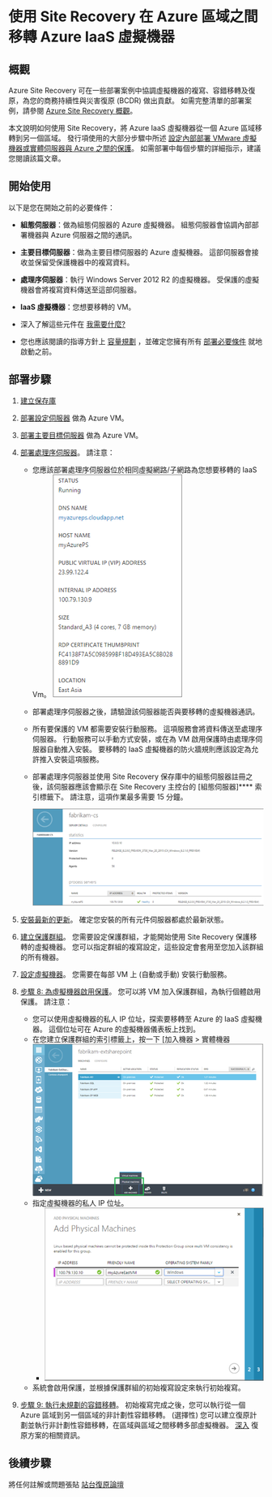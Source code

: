 <properties
    pageTitle="使用 Site Recovery，將 Azure IaaS 虛擬機器從一個 Azure 區域移轉到另一個區域 | Microsoft Azure"
    description="使用 Azure Site Recovery，將 Azure IaaS 虛擬機器從一個 Azure 區域移轉到另一個區域。"
    services="site-recovery"
    documentationCenter=""
    authors="rayne-wiselman"
    manager="jwhit"
    editor="tysonn"/>

<tags
    ms.service="site-recovery"
    ms.workload="backup-recovery"
    ms.tgt_pltfrm="na"
    ms.devlang="na"
    ms.topic="article"
    ms.date="12/14/2015"
    ms.author="raynew"/>


# 使用 Site Recovery 在 Azure 區域之間移轉 Azure IaaS 虛擬機器

## 概觀

Azure Site Recovery 可在一些部署案例中協調虛擬機器的複寫、容錯移轉及復原，為您的商務持續性與災害復原 (BCDR) 做出貢獻。 如需完整清單的部署案例，請參閱 [Azure Site Recovery 概觀](site-recovery-overview.md)。

本文說明如何使用 Site Recovery，將 Azure IaaS 虛擬機器從一個 Azure 區域移轉到另一個區域。 發行項使用的大部分步驟中所述 [設定內部部署 VMware 虛擬機器或實體伺服器與 Azure 之間的保護](site-recovery-vmware-to-azure.md)。 如需部署中每個步驟的詳細指示，建議您閱讀該篇文章。

## 開始使用

以下是您在開始之前的必要條件：

- **組態伺服器**：做為組態伺服器的 Azure 虛擬機器。 組態伺服器會協調內部部署機器與 Azure 伺服器之間的通訊。
- **主要目標伺服器**：做為主要目標伺服器的 Azure 虛擬機器。 這部伺服器會接收並保留受保護機器中的複寫資料。
- **處理序伺服器**：執行 Windows Server 2012 R2 的虛擬機器。 受保護的虛擬機器會將複寫資料傳送至這部伺服器。
- **IaaS 虛擬機器**：您想要移轉的 VM。

- 深入了解這些元件在 [我需要什麼?](site-recovery-vmware-to-azure.md#what-do-i-need)
- 您也應該閱讀的指導方針上 [容量規劃](site-recovery-vmware-to-azure.md#capacity-planning) ，並確定您擁有所有 [部署必要條件](site-recovery-vmware-to-azure.md#before-you-start) 就地啟動之前。

## 部署步驟

1. [建立保存庫](site-recovery-vmware-to-azure.md/#step-1-create-a-vault)
2. [部署設定伺服器](site-recovery-vmware-to-azure.md#step-2-deploy-a-configuration-server) 做為 Azure VM。
3. [部署主要目標伺服器](site-recovery-vmware-to-azure.md#step-2-deploy-a-configuration-server) 做為 Azure VM。
4. [部署處理序伺服器](site-recovery-vmware-to-azure.md#step-4-deploy-the-on-premises-process-server)。 請注意：

    - 您應該部署處理序伺服器位於相同虛擬網路/子網路為您想要移轉的 IaaS Vm。 
        ![IaaS VM](./media/site-recovery-migrate-azure-to-azure/ASR_MigrateAzure1.png)

    - 部署處理序伺服器之後，請驗證該伺服器能否與要移轉的虛擬機器通訊。
    - 所有要保護的 VM 都需要安裝行動服務。 這項服務會將資料傳送至處理序伺服器。 行動服務可以手動方式安裝，或在為 VM 啟用保護時由處理序伺服器自動推入安裝。 要移轉的 IaaS 虛擬機器的防火牆規則應該設定為允許推入安裝這項服務。

    - 部署處理序伺服器並使用 Site Recovery 保存庫中的組態伺服器註冊之後，該伺服器應該會顯示在 Site Recovery 主控台的 [組態伺服器]**** 索引標籤下。 請注意，這項作業最多需要 15 分鐘。

        ![處理序伺服器](./media/site-recovery-migrate-azure-to-azure/ASR_MigrateAzure2.png)

5. [安裝最新的更新](site-recovery-vmware-to-azure.md#step-5-install-latest-updates)。 確定您安裝的所有元件伺服器都處於最新狀態。
6. [建立保護群組](site-recovery-vmware-to-azure.md#step-7-create-a-protection-group)。 您需要設定保護群組，才能開始使用 Site Recovery 保護移轉的虛擬機器。 您可以指定群組的複寫設定，這些設定會套用至您加入該群組的所有機器。
7. [設定虛擬機器](site-recovery-vmware-to-azure.md#step-8-set-up-machines-you-want-to-protect)。 您需要在每部 VM 上 (自動或手動) 安裝行動服務。
8. [步驟 8: 為虛擬機器啟用保護](site-recovery-vmware-to-azure.md#step-9-enable-protection)。 您可以將 VM 加入保護群組，為執行個體啟用保護。 請注意：

    - 您可以使用虛擬機器的私人 IP 位址，探索要移轉至 Azure 的 IaaS 虛擬機器。 這個位址可在 Azure 的虛擬機器儀表板上找到。
    -  在您建立保護群組的索引標籤上，按一下 [加入機器 > 實體機器
        ![EC2 探索](./media/site-recovery-migrate-azure-to-azure/ASR_MigrateAzure3.png)
    - 指定虛擬機器的私人 IP 位址。
        - ![EC2 探索](./media/site-recovery-migrate-azure-to-azure/ASR_MigrateAzure4.png)
    - 系統會啟用保護，並根據保護群組的初始複寫設定來執行初始複寫。
9. [步驟 9: 執行未規劃的容錯移轉](site-recovery-failover.md#run-an-unplanned-failover)。 初始複寫完成之後，您可以執行從一個 Azure 區域到另一個區域的非計劃性容錯移轉。 (選擇性) 您可以建立復原計劃並執行非計劃性容錯移轉，在區域與區域之間移轉多部虛擬機器。 [深入](site-recovery-create-recovery-plans.md) 復原方案的相關資訊。

## 後續步驟

將任何註解或問題張貼 [站台復原論壇](https://social.msdn.microsoft.com/forums/azure/home?forum=hypervrecovmgr)







